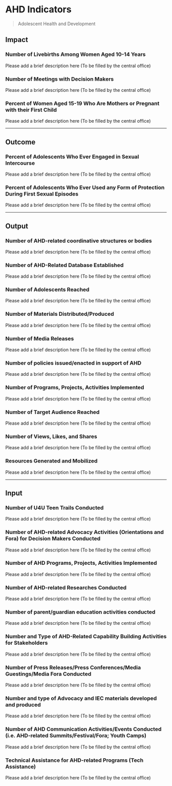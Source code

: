 # AHD Indicators
> Adolescent Health and Development

## Impact
### Number of Livebirths Among Women Aged 10-14 Years
Please add a brief description here (To be filled by the central office)
### Number of Meetings with Decision Makers
Please add a brief description here (To be filled by the central office)
### Percent of Women Aged 15-19 Who Are Mothers or Pregnant with their First Child
Please add a brief description here (To be filled by the central office)

---

## Outcome
### Percent of Adolescents Who Ever Engaged in Sexual Intercourse
Please add a brief description here (To be filled by the central office)
### Percent of Adolescents Who Ever Used any Form of Protection During First Sexual Episodes
Please add a brief description here (To be filled by the central office)

---

## Output
### Number of AHD-related coordinative structures or bodies
Please add a brief description here (To be filled by the central office)
### Number of AHD-Related Database Established
Please add a brief description here (To be filled by the central office)
### Number of Adolescents Reached
Please add a brief description here (To be filled by the central office)
### Number of Materials Distributed/Produced
Please add a brief description here (To be filled by the central office)
### Number of Media Releases
Please add a brief description here (To be filled by the central office)
### Number of policies issued/enacted in support of AHD
Please add a brief description here (To be filled by the central office)
### Number of Programs, Projects, Activities Implemented
Please add a brief description here (To be filled by the central office)
### Number of Target Audience Reached
Please add a brief description here (To be filled by the central office)
### Number of Views, Likes, and Shares
Please add a brief description here (To be filled by the central office)
### Resources Generated and Mobilized
Please add a brief description here (To be filled by the central office)

---
## Input

### Number of U4U Teen Trails Conducted
Please add a brief description here (To be filled by the central office)
### Number of AHD-related Advocacy Activities (Orientations and Fora) for Decision Makers Conducted
Please add a brief description here (To be filled by the central office)
### Number of AHD Programs, Projects, Activities Implemented
Please add a brief description here (To be filled by the central office)
### Number of AHD-related Researches Conducted
Please add a brief description here (To be filled by the central office)
### Number of parent/guardian education activities conducted
Please add a brief description here (To be filled by the central office)
### Number and Type of AHD-Related Capability Building Activities for Stakeholders
Please add a brief description here (To be filled by the central office)
### Number of Press Releases/Press Conferences/Media Guestings/Media Fora Conducted
Please add a brief description here (To be filled by the central office)
### Number and type of Advocacy and IEC materials developed and produced
Please add a brief description here (To be filled by the central office)
### Number of AHD Communication Activities/Events Conducted (i.e. AHD-related Summits/Festival/Fora; Youth Camps)
Please add a brief description here (To be filled by the central office)
### Technical Assistance for AHD-related Programs (Tech Assistance)
Please add a brief description here (To be filled by the central office)
